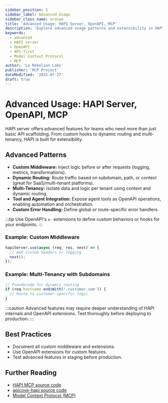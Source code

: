 ```yaml
---
sidebar_position: 5
sidebar_label: Advanced Usage
sidebar_class_name: orange
title: 'Advanced Usage: HAPI Server, OpenAPI, MCP'
description: 'Explore advanced usage patterns and extensibility in HAPI server for API-first, OpenAPI-driven, and Model Context Protocol (MCP) deployments.'
keywords:
  - advanced
  - HAPI server
  - OpenAPI
  - API-first
  - Model Context Protocol
  - MCP
author: 'La Rebelion Labs'
publisher: 'MCP Project'
dateModified: '2025-07-27'
draft: true
---
```


# Advanced Usage: HAPI Server, OpenAPI, MCP

HAPI server offers advanced features for teams who need more than just basic API scaffolding. From custom hooks to dynamic routing and multi-tenancy, HAPI is built for extensibility.

## Advanced Patterns
- **Custom Middleware:** Inject logic before or after requests (logging, metrics, transformations).
- **Dynamic Routing:** Route traffic based on subdomain, path, or context (great for SaaS/multi-tenant platforms).
- **Multi-Tenancy:** Isolate data and logic per tenant using context and dynamic routing.
- **Tool and Agent Integration:** Expose agent tools as OpenAPI operations, enabling automation and orchestration.
- **Custom Error Handling:** Define global or route-specific error handlers.

:::tip
Use OpenAPI's `x-` extensions to define custom behaviors or hooks for your endpoints.
:::

### Example: Custom Middleware
```js
hapiServer.use(async (req, res, next) => {
  // Add custom headers or logging
  next();
});
```

### Example: Multi-Tenancy with Subdomains
```js
// Pseudocode for dynamic routing
if (req.hostname.endsWith('.customer.com')) {
  // Route to customer-specific logic
}
```

:::caution
Advanced features may require deeper understanding of HAPI internals and OpenAPI extensions. Test thoroughly before deploying to production.
:::

## Best Practices
- Document all custom middleware and extensions.
- Use OpenAPI extensions for custom features.
- Test advanced features in staging before production.

## Further Reading
- [HAPI MCP source code](https://github.com/la-rebelion/hapi-mcp)
- [apicove-hapi source code](https://github.com/la-rebelion/apicove-hapi)
- [Model Context Protocol (MCP)](https://github.com/la-rebelion)